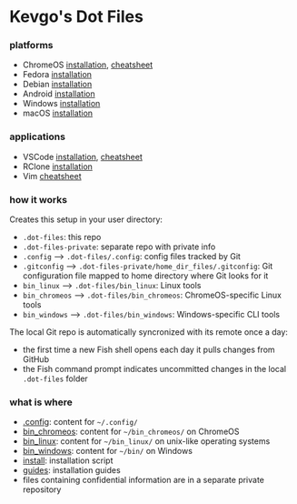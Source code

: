 # Kevgo's Dot Files

### platforms

- ChromeOS [installation](guides/chromeos.md),
  [cheatsheet](guides/chromeos-cheatsheet.md)
- Fedora [installation](guides/fedora.md)
- Debian [installation](guides/debian.md)
- Android [installation](guides/android.md)
- Windows [installation](guides/windows.md)
- macOS [installation](guides/macos.md)

### applications

- VSCode [installation](guides/vscode.md), [cheatsheet](guides/vscode_cheatsheet.md)
- RClone [installation](guides/rclone.md)
- Vim [cheatsheet](guides/vim_cheatsheet.md)

### how it works

Creates this setup in your user directory:

- `.dot-files`: this repo
- `.dot-files-private`: separate repo with private info
- `.config` --> `.dot-files/.config`: config files tracked by Git
- `.gitconfig` --> `.dot-files-private/home_dir_files/.gitconfig`: Git configuration file mapped to home directory where Git looks for it
- `bin_linux` --> `.dot-files/bin_linux`: Linux tools
- `bin_chromeos` --> `.dot-files/bin_chromeos`: ChromeOS-specific Linux tools
- `bin_windows` --> `.dot-files/bin_windows`: Windows-specific CLI tools

The local Git repo is automatically syncronized with its remote once a day:

- the first time a new Fish shell opens each day it pulls changes from GitHub
- the Fish command prompt indicates uncommitted changes in the local `.dot-files`
  folder

### what is where

- [.config](.config): content for `~/.config/`
- [bin_chromeos](bin_chromeos): content for `~/bin_chromeos/` on ChromeOS
- [bin_linux](bin_linux): content for `~/bin_linux/` on unix-like operating systems
- [bin_windows](bin_windows): content for `~/bin/` on Windows
- [install](install): installation script
- [guides](guides): installation guides
- files containing confidential information are in a separate private repository
